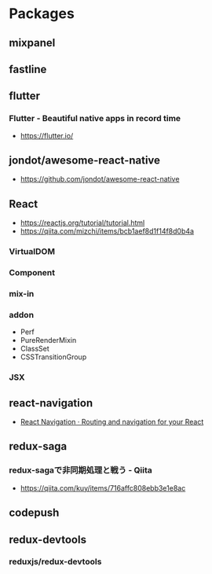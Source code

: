 # Packages
## mixpanel
## fastline
## flutter
### Flutter - Beautiful native apps in record time
- https://flutter.io/
## jondot/awesome-react-native
- https://github.com/jondot/awesome-react-native


## React
- https://reactjs.org/tutorial/tutorial.html
- https://qiita.com/mizchi/items/bcb1aef8d1f14f8d0b4a
### VirtualDOM
### Component
### mix-in
### addon
- Perf
- PureRenderMixin
- ClassSet
- CSSTransitionGroup
### JSX




## react-navigation
- [React Navigation · Routing and navigation for your React](https://reactnavigation.org/)
## redux-saga
### redux-sagaで非同期処理と戦う - Qiita
- https://qiita.com/kuy/items/716affc808ebb3e1e8ac
## codepush
## redux-devtools
### reduxjs/redux-devtools
